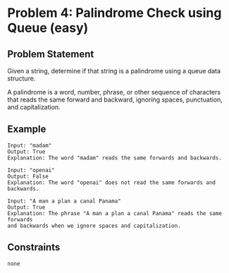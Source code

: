 # Problem 4: Palindrome Check using Queue (easy)

## Problem Statement

Given a string, determine if that string is a palindrome using a queue data
structure.

A palindrome is a word, number, phrase, or other sequence of characters that
reads the same forward and backward, ignoring spaces, punctuation, and
capitalization.

## Example

```text
Input: "madam"
Output: True
Explanation: The word "madam" reads the same forwards and backwards.

Input: "openai"
Output: False
Explanation: The word "openai" does not read the same forwards and backwards.

Input: "A man a plan a canal Panama"
Output: True
Explanation: The phrase "A man a plan a canal Panama" reads the same forwards
and backwards when we ignore spaces and capitalization.
```

## Constraints

```text
none
```
